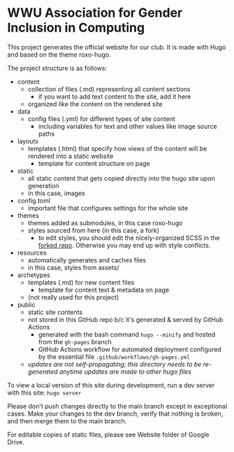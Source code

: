# WWU Association for Gender Inclusion in Computing

This project generates the official website for our club. It is made with Hugo and based on the theme roxo-hugo.

The project structure is as follows:

- content
  - collection of files (.md) representing all content sections
    - if you want to add text content to the site, add it here
  - organized like the content on the rendered site
- data
  - config files (.yml) for different types of site content
    - including variables for text and other values like image source paths
- layouts
  - templates (.html) that specify how views of the content will be rendered into a static website
    - template for content structure on page
- static
  - all static content that gets copied directly into the hugo site upon generation
  - in this case, images
- config.toml
  - important file that configures settings for the whole site
- themes
  - themes added as submodules, in this case roxo-hugo
  - styles sourced from here (in this case, a fork)
    - to edit styles, you should edit the nicely-organized SCSS in the [forked repo](https://github.com/kmxtaylor/roxo-hugo). Otherwise you may end up with style conflicts.
- resources
  - automatically generates and caches files
  - in this case, styles from assets/
- archetypes
  - templates (.md) for new content files
    - template for content text & metadata on page
  - (not really used for this project)
- public
  - static site contents
  - not stored in this GitHub repo b/c it's generated & served by GitHub Actions
    - generated with the bash command `hugo --minify` and hosted from the `gh-pages` branch
    - GitHub Actions workflow for automated deployment configured by the essential file `.github/workflows/gh-pages.yml`
  - *updates are not self-propagating; this directory needs to be re-generated anytime updates are made to other hugo files*

To view a local version of this site during development, run a dev server with this site: `hugo server`

Please don't push changes directly to the main branch except in exceptional cases. Make your changes to the dev branch, verify that nothing is broken, and then merge them to the main branch.

For editable copies of static files, please see Website folder of Google Drive.
